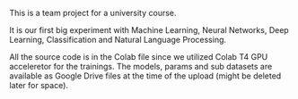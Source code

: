This is a team project for a university course. 

It is our first big experiment with Machine Learning, Neural Networks, Deep Learning, Classification and Natural Language Processing.

All the source code is in the Colab file since we utilized Colab T4 GPU acceleretor for the trainings.
The models, params and sub datasets are available as Google Drive files at the time of the upload (might be deleted later for space).
